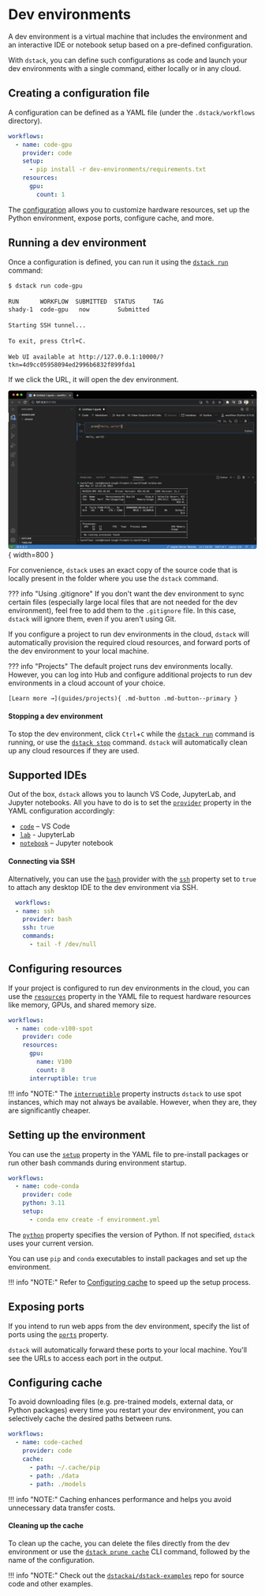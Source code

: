 # Dev environments

A dev environment is a virtual machine that includes the environment and an interactive IDE or notebook setup
based on a pre-defined configuration.

With `dstack`, you can define such configurations as code and launch your dev environments with a single command, 
either locally or in any cloud.

[//]: # (TODO [TASK]: Add a link to the Playground)

## Creating a configuration file

A configuration can be defined as a YAML file (under the `.dstack/workflows` directory).

<div editor-title=".dstack/workflows/dev-environments.yaml"> 

```yaml
workflows:
  - name: code-gpu
    provider: code
    setup:
      - pip install -r dev-environments/requirements.txt
    resources:
      gpu:
        count: 1
```

</div>

The [configuration](../reference/providers/code.md) 
allows you to customize hardware resources, set up the Python environment, expose ports, configure cache, and more.

[//]: # (TODO [MAJOR]: It doesn't allow to conveniently load and save artifacts)

[//]: # (TODO [MEDIUM]: It doesn't explain how to mount deps)

## Running a dev environment

Once a configuration is defined, you can run it using the [`dstack run`](../reference/cli/run.md) command:

<div class="termy">

```shell
$ dstack run code-gpu

RUN      WORKFLOW  SUBMITTED  STATUS     TAG
shady-1  code-gpu   now        Submitted  
 
Starting SSH tunnel...

To exit, press Ctrl+C.

Web UI available at http://127.0.0.1:10000/?tkn=4d9cc05958094ed2996b6832f899fda1
```

</div>

If we click the URL, it will open the dev environment.

![](../../assets/images/dstack-dev-environments-code.png){ width=800 }

For convenience, `dstack` uses an exact copy of the source code that is locally present in the folder where you use the `dstack` command.

??? info "Using .gitignore"
    If you don't want the dev environment to sync certain files (especially large local files that are not needed
    for the dev environment), feel free to add them to the `.gitignore` file. In this case, `dstack` will ignore them,
    even if you aren't using Git.

If you configure a project to run dev environments in the cloud, `dstack` will automatically provision the
required cloud resources, and forward ports of the dev environment to your local machine.

??? info "Projects"
    The default project runs dev environments locally. However, you can
    log into Hub and configure additional projects to run dev environments in a cloud account of your choice. 

    [Learn more →](guides/projects){ .md-button .md-button--primary }

[//]: # (TODO [TASK]: Add a link to the Projects guide for more details)

[//]: # (TODO [TASK]: Add links to the CLI reference for the commands and their options)

#### Stopping a dev environment 

To stop the dev environment, click `Ctrl`+`C` while the [`dstack run`](../reference/cli/run.md) command is running,
or use the [`dstack stop`](../reference/cli/stop.md) command. `dstack` will automatically clean up any cloud resources if they are used.

## Supported IDEs

Out of the box, `dstack` allows you to launch VS Code, JupyterLab, and Jupyter notebooks.
All you have to do is to set the [`provider`](../reference/providers/bash.md) property in the YAML configuration accordingly:

- [`code`](../reference/providers/code.md) – VS Code
- [`lab`](../reference/providers/lab.md) - JupyterLab
- [`notebook`](../reference/providers/notebook.md) – Jupyter notebook

[//]: # (TODO [TASK]: Use content tabs to show multiple examples - requires fixing CSS styles)

#### Connecting via SSH

Alternatively, you can use the [`bash`](../reference/providers/bash.md) provider with the 
[`ssh`](../reference/providers/bash.md) property set to `true` to attach any desktop IDE to the dev
environment via SSH.

<div editor-title=".dstack/workflows/dev-environments.yaml"> 

```yaml
  workflows:
  - name: ssh
    provider: bash
    ssh: true 
    commands:
      - tail -f /dev/null
```

</div>

[//]: # (TODO [MEDIUM]: Currently, you have to use bash and tail)

[//]: # (TODO [MEDIUM]: Currently, it doesn't create an alias in `~/.ssh/config` automatically)

[//]: # (TODO [TASK]: Show the output)

[//]: # (TODO [MAJOR]: Currently, it doesn't support PyCharm)

## Configuring resources

If your project is configured to run dev environments in the cloud, you can use the 
[`resources`](../reference/providers/code.md#resources) property in the YAML 
file to request hardware resources like memory, GPUs, and shared memory size. 

<div editor-title=".dstack/workflows/dev-environments.yaml"> 

```yaml
workflows:
  - name: code-v100-spot
    provider: code
    resources:
      gpu:
        name: V100
        count: 8
      interruptible: true
```

</div>

!!! info "NOTE:"
    The [`interruptible`](../reference/providers/code.md#resources) property instructs `dstack` to use spot instances, which may not always be available. However, when they
    are, they are significantly cheaper.

[//]: # (TODO [MAJOR]: Currently, it doesn't allow you to specify interruptible behaviour, e.g. "spot or fail" or "spot or on-demand")

## Setting up the environment

You can use the [`setup`](../reference/providers/code.md) property in the YAML file to pre-install packages or run other bash commands during environment
startup.

<div editor-title=".dstack/workflows/dev-environments.yaml"> 

```yaml
workflows:
  - name: code-conda
    provider: code
    python: 3.11
    setup:
      - conda env create -f environment.yml
```

</div>

[//]: # (TODO [MEDIUM]: Currently, it's hard to cache Conda environments)

[//]: # (TODO [MINOR]: Currently, there's no way to set up the bash profile, e.g. to activate the environment)

The [`python`](../reference/providers/code.md) property specifies the version of Python. If not specified, `dstack` uses
your current version.

You can use `pip` and `conda` executables to install packages and set up the environment.

!!! info "NOTE:"
    Refer to [Configuring cache](#configuring-cache) to speed up the setup process. 

[//]: # (TODO [MINOR]: Make sure conda is configured not to ask for confirmation)

[//]: # (TODO [MAJOR]: Currently, packages has to be installed on every run)

[//]: # (TODO [MAJOR]: Currently, there is no way to use your own Docker image)

## Exposing ports

If you intend to run web apps from the dev environment, specify the list of ports using the
[`ports`](../reference/providers/code.md#ports) property.

[//]: # (TODO [TASK]: Requires an example, including the YAML and the output)

`dstack` will automatically forward these ports to your local machine. You'll see the URLs to access each port in the
output.

[//]: # (TODO [MEDIUM]: It would be easier if dstack forwarded ports automatically)

[//]: # (TODO [MAJOR]: Currently, it doesn't allow to hot reload changes)

[//]: # (TODO [MAJOR]: Currently, it requires the user to hardcode `--host 0.0.0.0`)

## Configuring cache

To avoid downloading files (e.g. pre-trained models, external data, or Python packages) every time you restart your dev
environment, you can selectively cache the desired paths between runs.

<div editor-title=".dstack/workflows/dev-environments.yaml"> 

```yaml
workflows:
  - name: code-cached
    provider: code
    cache:
      - path: ~/.cache/pip
      - path: ./data
      - path: ./models
```

</div>

!!! info "NOTE:"
    Caching enhances performance and helps you avoid unnecessary data transfer costs. 

#### Cleaning up the cache

To clean up the cache, you can delete the files directly from the dev environment or use the 
[`dstack prune cache`](../reference/cli/prune.md)
CLI command, followed by the name of the configuration.

[//]: # (TODO [MAJOR]: Cache is not the same as persistent storage)

[//]: # (TODO [TASK]: Elaborate on the main benefits of using dstack for dev environments)

!!! info "NOTE:"
    Check out the [`dstackai/dstack-examples`](https://github.com/dstackai/dstack-examples/blob/main/README.md) repo for source code and other examples.

[//]: # (TODO [TASK]: Mention secrets)